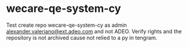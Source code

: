 # wecare-qe-system-cy
Test create repo wecare-qe-system-cy as admin alexander.valeriano@ext.adeo.com and not ADEO. Verify rights and the repository is not archived cause not relied to a py in tengram.
